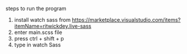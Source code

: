 steps to run the program

1. install watch sass from https://marketplace.visualstudio.com/items?itemName=ritwickdey.live-sass
2. enter main.scss file
3. press ctrl + shift + p
4. type in watch Sass
